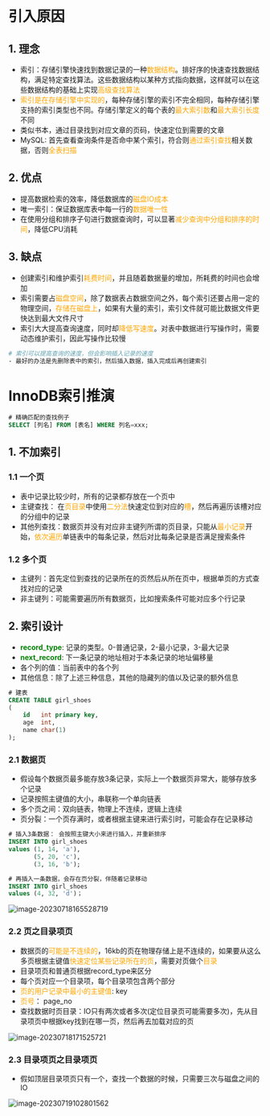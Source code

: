 # 引入原因

## 1. 理念

- 索引：存储引擎快速找到数据记录的一种<font color=orange>数据结构</font>。排好序的快速查找数据结构，满足特定查找算法。这些数据结构以某种方式指向数据，这样就可以在这些数据结构的基础上实现<font color=orange>高级查找算法</font>
- <font color=orange>索引是在存储引擎中实现的</font>，每种存储引擎的索引不完全相同，每种存储引擎支持的索引类型也不同。存储引擎定义的每个表的<font color=orange>最大索引数</font>和<font color=orange>最大索引长度</font>不同
- 类似书本，通过目录找到对应文章的页码，快速定位到需要的文章
- MySQL: 首先查看查询条件是否命中某个索引，符合则<font color=orange>通过索引查找</font>相关数据，否则<font color=orange>全表扫描</font>

## 2. 优点

- 提高数据检索的效率，降低数据库的<font color=orange>磁盘IO成本</font>
- 唯一索引：保证数据库表中每一行的<font color=orange>数据唯一性</font>
- 在使用分组和排序子句进行数据查询时，可以显著<font color=orange>减少查询中分组和排序的时间</font>，降低CPU消耗

## 3. 缺点

- 创建索引和维护索引<font color=orange>耗费时间</font>，并且随着数据量的增加，所耗费的时间也会增加
- 索引需要占<font color=orange>磁盘空间</font>，除了数据表占数据空间之外，每个索引还要占用一定的物理空间，<font color=orange>存储在磁盘上</font>，如果有大量的索引，索引文件就可能比数据文件更快达到最大文件尺寸
- 索引大大提高查询速度，同时却<font color=orange>降低写速度</font>。对表中数据进行写操作时，需要动态维护索引，因此写操作比较慢

```bash
# 索引可以提高查询的速度，但会影响插入记录的速度
- 最好的办法是先删除表中的索引，然后插入数据，插入完成后再创建索引
```

# InnoDB索引推演

```sql
# 精确匹配的查找例子
SELECT [列名] FROM [表名] WHERE 列名=xxx;
```

## 1. 不加索引

### 1.1 一个页

- 表中记录比较少时，所有的记录都存放在一个页中
- 主键查找： 在<font color=orange>页目录</font>中使用<font color=orange>二分法</font>快速定位到对应的<font color=orange>槽</font>，然后再遍历该槽对应的分组中的记录
- 其他列查找：数据页并没有对应非主键列所谓的页目录，只能从<font color="orange">最小记录</font>开始，<font color="orange">依次遍历</font>单链表中的每条记录，然后对比每条记录是否满足搜索条件

### 1.2 多个页

- 主键列：首先定位到查找的记录所在的页然后从所在页中，根据单页的方式查找对应的记录
- 非主键列：可能需要遍历所有数据页，比如搜索条件可能对应多个行记录

## 2. 索引设计

- <font color=green><strong>record_type</strong></font>: 记录的类型。0-普通记录，2-最小记录，3-最大记录
- <font color=green><strong>next_record</strong></font>: 下一条记录的地址相对于本条记录的地址偏移量
- 各个列的值：当前表中的各个列
- 其他信息：除了上述三种信息，其他的隐藏列的值以及记录的额外信息

```sql
# 建表
CREATE TABLE girl_shoes
(
    id   int primary key,
    age  int,
    name char(1)
);
```


### 2.1 数据页

- 假设每个数据页最多能存放3条记录，实际上一个数据页非常大，能够存放多个记录
- 记录按照主键值的大小，串联称一个单向链表
- 多个页之间：双向链表，物理上不连续，逻辑上连续
- 页分裂：一个页存满时，或者根据主键来进行索引时，可能会存在记录移动

```sql
# 插入3条数据： 会按照主键大小来进行插入，并重新排序
INSERT INTO girl_shoes
values (1, 14, 'a'),
       (5, 20, 'c'),
       (3, 16, 'b');

# 再插入一条数据，会存在页分裂，伴随着记录移动
INSERT INTO girl_shoes
values (4, 32, 'd')；
```

![image-20230718165528719](https://erick-typora-image.oss-cn-shanghai.aliyuncs.com/img/image-20230718165528719.png)

### 2.2 页之目录项页

- 数据页的<font color=orange>可能是不连续的</font>，16kb的页在物理存储上是不连续的，如果要从这么多页根据主键值<font color=orange>快速定位某些记录所在的页</font>，需要对页做个<font color=orange>目录</font>
- 目录项页和普通页根据record_type来区分
- 每个页对应一个目录项，每个目录项包含两个部分
- <font color=orange>页的用户记录中最小的主键值</font>: key
- <font color=orange>页号</font>： page_no
- 查找数据时页目录：IO只有两次或者多次(定位目录页可能需要多次)，先从目录项页中根据key找到在哪一页，然后再去加载对应的页

![image-20230718171525721](https://erick-typora-image.oss-cn-shanghai.aliyuncs.com/img/image-20230718171525721.png)

### 2.3 目录项页之目录项页

- 假如顶层目录项页只有一个，查找一个数据的时候，只需要三次与磁盘之间的IO

![image-20230719102801562](https://erick-typora-image.oss-cn-shanghai.aliyuncs.com/img/image-20230719102801562.png)
